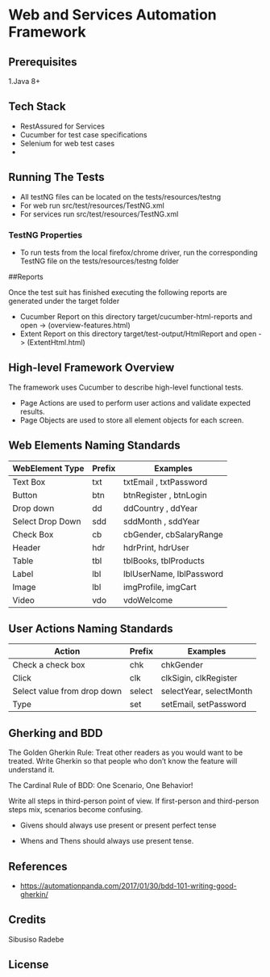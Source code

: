 # Web and Services Automation Framework

## Prerequisites

1.Java 8+

## Tech Stack

* RestAssured for Services
* Cucumber for test case specifications
* Selenium for web test cases
*

## Running The Tests

* All testNG files can be located on the tests/resources/testng
* For web run src/test/resources/TestNG.xml
* For services run src/test/resources/TestNG.xml
 
### TestNG Properties

* To run tests from the local firefox/chrome driver, run the corresponding TestNG file on the tests/resources/testng folder

##Reports

Once the test suit has finished executing the following reports are generated under the target folder

* Cucumber Report on this directory target/cucumber-html-reports and open -> (overview-features.html)
* Extent Report on this directory target/test-output/HtmlReport and open -> (ExtentHtml.html)

## High-level Framework Overview

The framework uses Cucumber to describe high-level functional tests. 

* Page Actions are used to perform user actions and validate expected results.
* Page Objects are used to store all element objects for each screen.

## Web Elements Naming Standards 

| WebElement Type  | Prefix | Examples                 |
|------------------|--------|--------------------------|
| Text Box         | txt    | txtEmail , txtPassword   |
| Button           | btn    | btnRegister , btnLogin   |
| Drop down        | dd     | ddCountry , ddYear       |
| Select Drop Down | sdd    | sddMonth , sddYear       |
| Check Box        | cb     | cbGender, cbSalaryRange  |
| Header           | hdr    | hdrPrint, hdrUser        |
| Table            | tbl    | tblBooks, tblProducts    |
| Label            | lbl    | lblUserName, lblPassword |
| Image            | lbl    | imgProfile, imgCart      |
| Video            | vdo    | vdoWelcome               |

## User Actions Naming Standards
| Action                      | Prefix | Examples                |
|-----------------------------|--------|-------------------------|
| Check a check box           | chk    | chkGender               |
| Click                       | clk    | clkSigin, clkRegister   |
| Select value from drop down | select | selectYear, selectMonth |
| Type                        | set    | setEmail, setPassword   |

## Gherking and BDD
The Golden Gherkin Rule: Treat other readers as you would want to be treated. Write Gherkin so that people who don’t know the feature will understand it.

The Cardinal Rule of BDD: One Scenario, One Behavior!

Write all steps in third-person point of view. If first-person and third-person steps mix, scenarios become confusing.

* Givens should always use present or present perfect tense

* Whens and Thens should always use present tense.

## References

* https://automationpanda.com/2017/01/30/bdd-101-writing-good-gherkin/

## Credits

Sibusiso Radebe

## License
